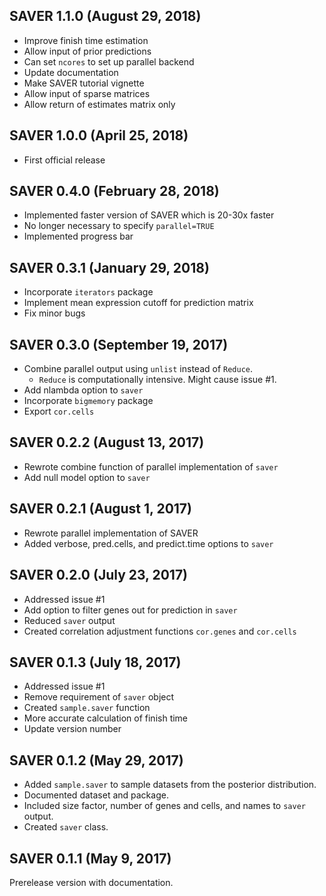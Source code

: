 ## SAVER 1.1.0 (August 29, 2018)

* Improve finish time estimation
* Allow input of prior predictions
* Can set `ncores` to set up parallel backend
* Update documentation
* Make SAVER tutorial vignette
* Allow input of sparse matrices
* Allow return of estimates matrix only

## SAVER 1.0.0 (April 25, 2018)

* First official release

## SAVER 0.4.0 (February 28, 2018)
  
* Implemented faster version of SAVER which is 20-30x faster
* No longer necessary to specify ```parallel=TRUE```
* Implemented progress bar

## SAVER 0.3.1 (January 29, 2018)

* Incorporate `iterators` package
* Implement mean expression cutoff for prediction matrix
* Fix minor bugs

## SAVER 0.3.0 (September 19, 2017)

* Combine parallel output using `unlist` instead of `Reduce`. 
  * `Reduce` is computationally intensive. Might cause issue #1.
* Add nlambda option to `saver`
* Incorporate `bigmemory` package
* Export `cor.cells`


## SAVER 0.2.2 (August 13, 2017)

* Rewrote combine function of parallel implementation of `saver`
* Add null model option to `saver`

## SAVER 0.2.1 (August 1, 2017)

* Rewrote parallel implementation of SAVER
* Added verbose, pred.cells, and predict.time options to `saver`

## SAVER 0.2.0 (July 23, 2017)

* Addressed issue #1
* Add option to filter genes out for prediction in `saver`  
* Reduced `saver` output
* Created correlation adjustment functions `cor.genes` and `cor.cells`


## SAVER 0.1.3 (July 18, 2017)

* Addressed issue #1 
* Remove requirement of `saver` object
* Created `sample.saver` function
* More accurate calculation of finish time
* Update version number

## SAVER 0.1.2 (May 29, 2017)

* Added `sample.saver` to sample datasets from the posterior distribution.
* Documented dataset and package.
* Included size factor, number of genes and cells, and names to `saver` output.
* Created `saver` class.

## SAVER 0.1.1 (May 9, 2017)

Prerelease version with documentation.



